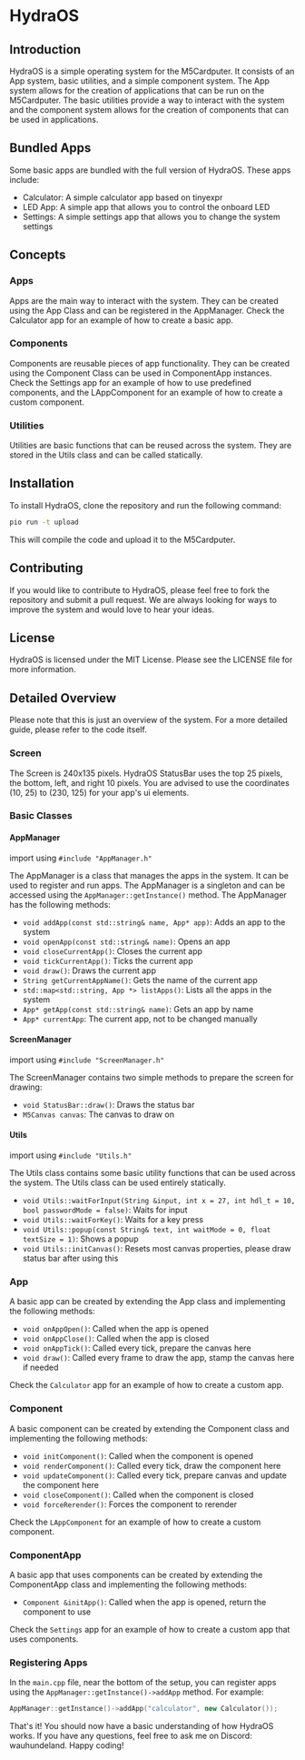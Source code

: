 # HydraOS
## Introduction
HydraOS is a simple operating system for the M5Cardputer. It consists of an App system, basic utilities, and a simple 
component system. The App system allows for the creation of applications that can be run on the M5Cardputer. The basic
utilities provide a way to interact with the system and the component system allows for the creation of components that
can be used in applications.
## Bundled Apps
Some basic apps are bundled with the full version of HydraOS. These apps include:
- Calculator: A simple calculator app based on tinyexpr
- LED App: A simple app that allows you to control the onboard LED
- Settings: A simple settings app that allows you to change the system settings
## Concepts
### Apps
Apps are the main way to interact with the system. They can be created using the App Class and can be registered in the
AppManager. Check the Calculator app for an example of how to create a basic app.
### Components
Components are reusable pieces of app functionality. They can be created using the Component Class can be used in
ComponentApp instances. Check the Settings app for an example of how to use predefined components, and the LAppComponent
for an example of how to create a custom component.
### Utilities
Utilities are basic functions that can be reused across the system. They are stored in the Utils class and can be called
statically.
## Installation
To install HydraOS, clone the repository and run the following command:
```bash
pio run -t upload
```
This will compile the code and upload it to the M5Cardputer. 
## Contributing
If you would like to contribute to HydraOS, please feel free to fork the repository and submit a pull request.
We are always looking for ways to improve the system and would love to hear your ideas.

## License
HydraOS is licensed under the MIT License. Please see the LICENSE file for more information.

## Detailed Overview
Please note that this is just an overview of the system. For a more detailed guide, please refer to the code itself.
### Screen
The Screen is 240x135 pixels. HydraOS StatusBar uses the top 25 pixels, the bottom, left, and right 10 pixels. You are
advised to use the coordinates (10, 25) to (230, 125) for your app's ui elements.
### Basic Classes
#### AppManager
import using `#include "AppManager.h"`

The AppManager is a class that manages the apps in the system. It can be used to register and run apps. The AppManager
is a singleton and can be accessed using the `AppManager::getInstance()` method. The AppManager has the following methods:
- `void addApp(const std::string& name, App* app)`: Adds an app to the system
- `void openApp(const std::string& name)`: Opens an app
- `void closeCurrentApp()`: Closes the current app
- `void tickCurrentApp()`: Ticks the current app
- `void draw()`: Draws the current app
- `String getCurrentAppName()`: Gets the name of the current app
- `std::map<std::string, App *> listApps()`: Lists all the apps in the system
- `App* getApp(const std::string& name)`: Gets an app by name
- `App* currentApp`: The current app, not to be changed manually
#### ScreenManager
import using `#include "ScreenManager.h"`

The ScreenManager contains two simple methods to prepare the screen for drawing:
- `void StatusBar::draw()`: Draws the status bar
- `M5Canvas canvas`: The canvas to draw on
#### Utils
import using `#include "Utils.h"`

The Utils class contains some basic utility functions that can be used across the system. The Utils class can be used 
entirely statically.
- `void Utils::waitForInput(String &input, int x = 27, int hdl_t = 10, bool passwordMode = false)`: Waits for input
- `void Utils::waitForKey()`: Waits for a key press
- `void Utils::popup(const String& text, int waitMode = 0, float textSize = 1)`: Shows a popup
- `void Utils::initCanvas()`: Resets most canvas properties, please draw status bar after using this
### App
A basic app can be created by extending the App class and implementing the following methods:
- `void onAppOpen()`: Called when the app is opened
- `void onAppClose()`: Called when the app is closed
- `void onAppTick()`: Called every tick, prepare the canvas here
- `void draw()`: Called every frame to draw the app, stamp the canvas here if needed

Check the `Calculator` app for an example of how to create a custom app.

### Component
A basic component can be created by extending the Component class and implementing the following methods:
- `void initComponent()`: Called when the component is opened
- `void renderComponent()`: Called every tick, draw the component here
- `void updateComponent()`: Called every tick, prepare canvas and update the component here
- `void closeComponent()`: Called when the component is closed
- `void forceRerender()`: Forces the component to rerender

Check the `LAppComponent` for an example of how to create a custom component.

### ComponentApp
A basic app that uses components can be created by extending the ComponentApp class and implementing the following methods:
- `Component &initApp()`: Called when the app is opened, return the component to use

Check the `Settings` app for an example of how to create a custom app that uses components.

### Registering Apps
In the `main.cpp` file, near the bottom of the setup, you can register apps using the `AppManager::getInstance()->addApp` method. For example:
```cpp
AppManager::getInstance()->addApp("calculator", new Calculator());
```

That's it! You should now have a basic understanding of how HydraOS works. 
If you have any questions, feel free to ask me on Discord: wauhundeland. Happy coding! 

